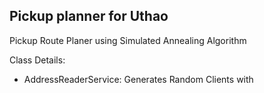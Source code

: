## Pickup planner for Uthao

Pickup Route Planer using Simulated Annealing Algorithm

 
Class Details: 
-  	AddressReaderService: Generates Random Clients with  
